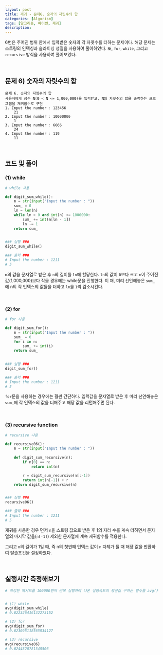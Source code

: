 ```yaml
---
layout: post
title: 재귀 - 문제6. 숫자의 자릿수의 합
categories: [Algorism]
tags: [알고리즘, 파이썬, 재귀]
description: 
---
```


6번은 주어진 범위 안에서 입력받은 숫자의 각 자릿수를 더하는 문제이다. 해당 문제는 스트링의 인덱싱과 슬라이싱 성질을 사용하여 풀이하였다. 또, `for`, `while`, 그리고 `recursive` 방식을 사용하여 풀어보았다.

<br>

## 문제 6) 숫자의 자릿수의 합

```
문제 6. 숫자의 자릿수의 합
사용자에게 정수 N(0 < N <= 1,000,000)을 입력받고, N의 자릿수의 합을 출력하는 프로그램을 재귀함수로 구현
1. Input the number : 123456 
    21
2. Input the number : 10000000 
    1
3. Input the number : 6666 
    24
4. Input the number : 119
    11
```

<br>

## 코드 및 풀이

### (1) while

```python
# while 사용

def digit_sum_while():
    n = str(input("Input the number : "))
    sum_ = 0
    ln = len(n)
    while ln > 0 and int(n) <= 1000000:
        sum_ += int(n[ln - 1])
        ln -= 1
    return sum_
    

### 실행 ###
digit_sum_while()

### 출력 ###
# Input the number : 1211
# 5
```

`n`의 값을 문자열로 받은 후 `n`의 길이를 `ln`에 할당한다. `ln`의 값이 `0`보다 크고 `n`이 주어진 값(1,000,000)보다 작을 경우에는 while문을 진행한다. 이 때, 미리 선언해놓은 `sum_`에 n의 각 인덱스의 값들을 더하고 `ln`을 `1`씩 감소시킨다.  

<br>

### (2) for

```python
# for 사용

def digit_sum_for():
    n = str(input("Input the number : "))
    sum_ = 0
    for i in n:
        sum_ += int(i)
    return sum_
    

### 실행 ###
digit_sum_for()

### 출력 ###
# Input the number : 1211
# 5
```

`for`문을 사용하는 경우에는 훨씬 간단하다. 입력값을 문자열로 받은 후 미리 선언해놓은 `sum_`에 각 인덱스의 값을 더해주고 해당 값을 리턴해주면 된다.

<br>

### (3) recursive function

```python
# recursive 사용

def recursive06():
    n = str(input("Input the number : "))
    
    def digit_sum_recursive(n):
        if n[0] == n:
            return int(n)

        r = digit_sum_recursive(n[:-1])
        return int(n[-1]) + r
    return digit_sum_recursive(n)


### 실행 ###
recursive06()

### 출력 ###
# Input the number : 1211
# 5
```

재귀를 사용한 경우 먼저 `n`을 스트링 값으로 받은 후 1의 자리 수를 계속 더하면서 문자열의 마지막 값을(`n[-1]`) 제외한 문자열에 계속 재귀함수를 적용한다. 

그리고 `n`의 길이가 1일 때, 즉 n의 첫번째 인덱스 값이 `n` 자체가 될 때 해당 값을 반환하여 탈출조건을 설정하였다.

<br>

## 실행시간 측정해보기 

```python
# 작성한 메서드를 100000번씩 반복 실행하여 나온 실행속도의 평균값 구하는 함수를 avg()로 정의하였다.


# (1) while
avg(digit_sum_while)
# 0.022326416132273152

# (2) for
avg(digit_sum_for)
# 0.023095118565834127

# (3) recursive
avg(recursive06)
# 0.0244320781348506
```

<br>
